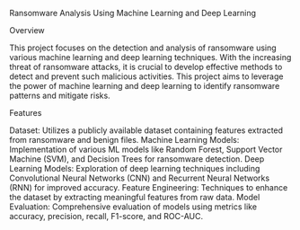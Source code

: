 Ransomware Analysis Using Machine Learning and Deep Learning


Overview

This project focuses on the detection and analysis of ransomware using various machine learning and deep learning techniques. With the increasing threat of ransomware attacks, it is crucial to develop effective methods to detect and prevent such malicious activities. This project aims to leverage the power of machine learning and deep learning to identify ransomware patterns and mitigate risks.

Features

Dataset: Utilizes a publicly available dataset containing features extracted from ransomware and benign files.
Machine Learning Models: Implementation of various ML models like Random Forest, Support Vector Machine (SVM), and Decision Trees for ransomware detection.
Deep Learning Models: Exploration of deep learning techniques including Convolutional Neural Networks (CNN) and Recurrent Neural Networks (RNN) for improved accuracy.
Feature Engineering: Techniques to enhance the dataset by extracting meaningful features from raw data.
Model Evaluation: Comprehensive evaluation of models using metrics like accuracy, precision, recall, F1-score, and ROC-AUC.
